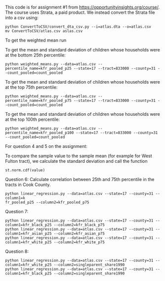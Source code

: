 This code is for assignment #1 from https://opportunityinsights.org/course/. The course uses Strata, a paid product. We instead convert the Strata file into a csv using:

```
python ConvertToCSV/convert_dta_csv.py --i=atlas.dta --o=atlas.csv
mv ConvertToCSV/atlas.csv aslas.csv
```



To get the weighted mean run 

To get the mean and standard deviation of children whose households were at the bottom 25th percentile:
```
python weighted_means.py --data=atlas.csv --percentile_name=kfr_pooled_p25 --state=17 --tract=833000 --county=31 --count_pooled=count_pooled
```

To get the mean and standard deviation of children whose households were at the top 75th percentile:
```
python weighted_means.py --data=atlas.csv --percentile_name=kfr_pooled_p75 --state=17 --tract=833000 --county=31 --count_pooled=count_pooled
```

To get the mean and standard deviation of children whose households were at the top 100th percentile:
```
python weighted_means.py --data=atlas.csv --percentile_name=kfr_pooled_p100 --state=17 --tract=833000 --county=31 --count_pooled=count_pooled
```

For question 4 and 5 on the assignment:

To compare the sample value to the sample mean (for example for West Fulton tract), we calculate the standard deviation and call the function 

```
st.norm.cdf(value)
```


Question 6:
Calculate correlation between 25th and 75th percentile in the tracts in Cook County. 
```
python linear_regression.py --data=atlas.csv --state=17 --county=31 --column1=k
fr_pooled_p25 --column2=kfr_pooled_p75
```

Question 7:

```
python linear_regression.py --data=atlas.csv --state=17 --county=31 --column1=kfr_black_p25 --column2=kfr_black_p75
python linear_regression.py --data=atlas.csv --state=17 --county=31 --column1=kfr_asian_p25 --column2=kfr_asian_p75
python linear_regression.py --data=atlas.csv --state=17 --county=31 --column1=kfr_white_p25 --column2=kfr_white_p75
```

Question 8:

```
python linear_regression.py --data=atlas.csv --state=17 --county=31 --column1=kfr_white_p25 --column2=singleparent_share1990
python linear_regression.py --data=atlas.csv --state=17 --county=31 --column1=kfr_black_p25 --column2=singleparent_share1990
```


